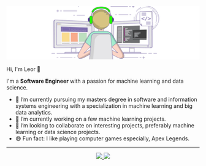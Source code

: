 ![Header](https://raw.githubusercontent.com/leorrose/leorrose/master/readme_header.gif "Header")

Hi, I'm Leor 👋

I'm a **Software Engineer** with a passion for machine learning and data science.

- 🌱 I’m currently pursuing my masters degree in software and information systems engineering with a specialization in machine learning and big data analytics.
- 🔭 I’m currently working on a few machine learning projects.
- 👯 I’m looking to collaborate on interesting projects, preferably machine learning or data science projects.
- 😅 Fun fact: I like playing computer games especially, Apex Legends.

---

<div>
   <p align="center">
      <a href="https://linkedin.com/in/leorrose" target="_blank">
         <img src="https://img.shields.io/badge/LinkedIn-0077B5?style=for-the-badge&logo=linkedin&logoColor=white"/>
      </a>
      <a href="mailto:leor.rose@gmail.com" target="_blank">
         <img src="https://img.shields.io/badge/gmail-%23D14836.svg?&style=for-the-badge&logo=gmail&logoColor=white"/>
      </a>
   </p>
</div>
